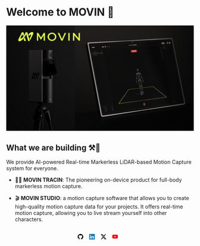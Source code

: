 # Welcome to MOVIN 👋 

<p align="center">
  <a href="https:/movin3d.com/">
  <img width="900" src="https://github.com/MOVIN3D/.github/blob/main/assets/images/Github_profile_figure.jpeg?raw=true"></a>
</p>

## What we are building ⚒️👷
We provide AI-powered Real-time Markerless LiDAR-based Motion Capture system for everyone.

- 🤸‍♀️ **MOVIN TRACIN**: The pioneering on-device product for full-body markerless motion capture.
  
- 🎬 **MOVIN STUDIO**: a motion capture software that allows you to create high-quality motion capture data for your projects. It offers real-time motion capture, allowing you to live stream yourself into other characters.

<div align="center">
<br>
<a href="https://github.com/MOVIN3D"><img src="https://raw.githubusercontent.com/CLorant/readme-social-icons/main/large/colored/github.svg" width="3%" alt="MOVIN GitHub"></a> &nbsp;&nbsp;
<a href="https://www.linkedin.com/company/movin-inc/"><img src="https://raw.githubusercontent.com/CLorant/readme-social-icons/main/large/colored/linkedin.svg" width="3%" alt="MOVIN LinkedIn"></a> &nbsp;&nbsp;
<a href="https://twitter.com/movin3d"><img src="https://raw.githubusercontent.com/CLorant/readme-social-icons/main/large/colored/twitter-x.svg" width="3%" alt="MOVIN Twitter"></a> &nbsp;&nbsp;
<a href="https://www.youtube.com/@MOVIN3D"><img src="https://raw.githubusercontent.com/CLorant/readme-social-icons/main/large/colored/youtube.svg" width="3%" alt="MOVIN YouTube"></a> &nbsp;&nbsp;
</div>